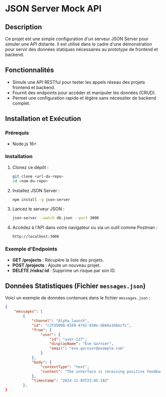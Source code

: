 # JSON Server Mock API

## Description
Ce projet est une simple configuration d'un serveur JSON Server pour simuler une API distante. Il est utilisé dans le cadre d'une démonstration pour servir des données statiques nécessaires au prototype de frontend et backend.

## Fonctionnalités

- Simule une API RESTful pour tester les appels réseau des projets frontend et backend.
- Fournit des endpoints pour accéder et manipuler les données (CRUD).
- Permet une configuration rapide et légère sans nécessiter de backend complet.

## Installation et Exécution

### Prérequis
- Node.js 16+

### Installation

1. Clonez ce dépôt :
   ```bash
   git clone <url-du-repo>
   cd <nom-du-repo>
   ```

2. Installez JSON Server :
   ```bash
   npm install -g json-server
   ```

3. Lancez le serveur JSON :
   ```bash
   json-server --watch db.json --port 3000
   ```

4. Accédez à l'API dans votre navigateur ou via un outil comme Postman :
   ```
   http://localhost:3000
   ```

### Exemple d'Endpoints

- **GET /projects** : Récupère la liste des projets.
- **POST /projects** : Ajoute un nouveau projet.
- **DELETE /risks/:id** : Supprime un risque par son ID.

## Données Statistiques (Fichier `messages.json`)

Voici un exemple de données contenues dans le fichier `messages.json` :

```json
{
    "messages": [
        {
            "channel": "Alpha_launch",
            "id": "c3fd5098-8169-4742-930e-d866e108ecfc",
            "from": {
                "user": {
                    "id": "user-127",
                    "displayName": "Eve Garnier",
                    "email": "eve.garnier@example.com"
                }
            },
            "body": {
                "contentType": "text",
                "content": "The interface is receiving positive feedback causing frustration among stakeholders."
            },
            "timestamp": "2024-11-03T23:05:18Z"
        },
}
```
